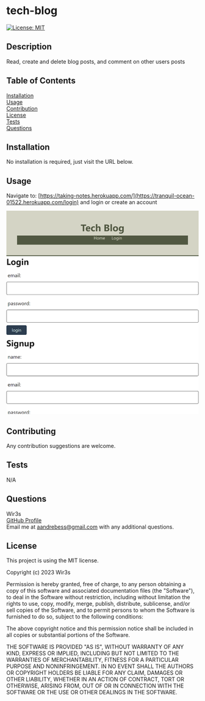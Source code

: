 # tech-blog

[![License: MIT](https://img.shields.io/badge/License-MIT-yellow.svg)](https://opensource.org/licenses/MIT)

## Description

Read, create and delete blog posts, and comment on other users posts

## Table of Contents

[Installation](#installation)  
 [Usage](#usage)  
 [Contribution](#contribution)  
 [License](#license)  
 [Tests](#tests)  
 [Questions](#questions)

## Installation

No installation is required, just visit the URL below.

## Usage

Navigate to: [https://taking-notes.herokuapp.com/](https://tranquil-ocean-01522.herokuapp.com/login) and login or create an account

![Screenshot1](./public/images/sc1.png)

## Contributing

Any contribution suggestions are welcome.

## Tests

N/A

## Questions

Wir3s  
 [GitHub Profile](https://github.com/Wir3s)  
 Email me at aandrebess@gmail.com with any additional questions.

## License

This project is using the MIT license.

Copyright (c) 2023 Wir3s

Permission is hereby granted, free of charge, to any person obtaining a copy of this software and associated documentation files (the "Software"), to deal in the Software without restriction, including without limitation the rights to use, copy, modify, merge, publish, distribute, sublicense, and/or sell copies of the Software, and to permit persons to whom the Software is furnished to do so, subject to the following conditions:

The above copyright notice and this permission notice shall be included in all copies or substantial portions of the Software.

THE SOFTWARE IS PROVIDED "AS IS", WITHOUT WARRANTY OF ANY KIND, EXPRESS OR IMPLIED, INCLUDING BUT NOT LIMITED TO THE WARRANTIES OF MERCHANTABILITY, FITNESS FOR A PARTICULAR PURPOSE AND NONINFRINGEMENT. IN NO EVENT SHALL THE AUTHORS OR COPYRIGHT HOLDERS BE LIABLE FOR ANY CLAIM, DAMAGES OR OTHER LIABILITY, WHETHER IN AN ACTION OF CONTRACT, TORT OR OTHERWISE, ARISING FROM, OUT OF OR IN CONNECTION WITH THE SOFTWARE OR THE USE OR OTHER DEALINGS IN THE SOFTWARE.
